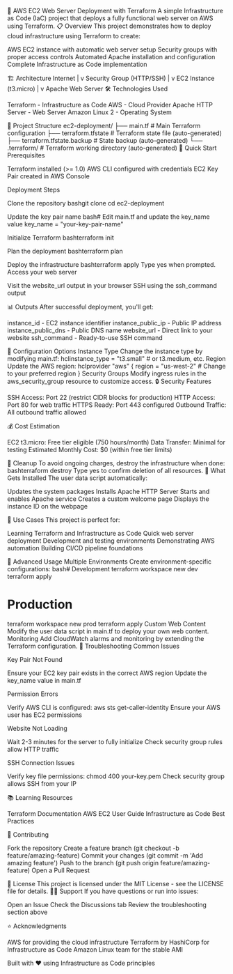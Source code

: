 🚀 AWS EC2 Web Server Deployment with Terraform
A simple Infrastructure as Code (IaC) project that deploys a fully functional web server on AWS using Terraform.
📋 Overview
This project demonstrates how to deploy cloud infrastructure using Terraform to create:

AWS EC2 instance with automatic web server setup
Security groups with proper access controls
Automated Apache installation and configuration
Complete Infrastructure as Code implementation

🏗️ Architecture
Internet
    |
    v
Security Group (HTTP/SSH)
    |
    v
EC2 Instance (t3.micro)
    |
    v
Apache Web Server
🛠️ Technologies Used

Terraform - Infrastructure as Code
AWS - Cloud Provider
Apache HTTP Server - Web Server
Amazon Linux 2 - Operating System

📁 Project Structure
ec2-deployment/
├── main.tf                 # Main Terraform configuration
├── terraform.tfstate       # Terraform state file (auto-generated)
├── terraform.tfstate.backup # State backup (auto-generated)
└── .terraform/             # Terraform working directory (auto-generated)
🚀 Quick Start
Prerequisites

Terraform installed (>= 1.0)
AWS CLI configured with credentials
EC2 Key Pair created in AWS Console

Deployment Steps

Clone the repository
bashgit clone <your-repo-url>
cd ec2-deployment

Update the key pair name
bash# Edit main.tf and update the key_name value
key_name = "your-key-pair-name"

Initialize Terraform
bashterraform init

Plan the deployment
bashterraform plan

Deploy the infrastructure
bashterraform apply
Type yes when prompted.
Access your web server

Visit the website_url output in your browser
SSH using the ssh_command output



📊 Outputs
After successful deployment, you'll get:

instance_id - EC2 instance identifier
instance_public_ip - Public IP address
instance_public_dns - Public DNS name
website_url - Direct link to your website
ssh_command - Ready-to-use SSH command

🔧 Configuration Options
Instance Type
Change the instance type by modifying main.tf:
hclinstance_type = "t3.small"  # or t3.medium, etc.
Region
Update the AWS region:
hclprovider "aws" {
  region = "us-west-2"  # Change to your preferred region
}
Security Groups
Modify ingress rules in the aws_security_group resource to customize access.
🔒 Security Features

SSH Access: Port 22 (restrict CIDR blocks for production)
HTTP Access: Port 80 for web traffic
HTTPS Ready: Port 443 configured
Outbound Traffic: All outbound traffic allowed

💰 Cost Estimation

EC2 t3.micro: Free tier eligible (750 hours/month)
Data Transfer: Minimal for testing
Estimated Monthly Cost: $0 (within free tier limits)

🧹 Cleanup
To avoid ongoing charges, destroy the infrastructure when done:
bashterraform destroy
Type yes to confirm deletion of all resources.
📝 What Gets Installed
The user data script automatically:

Updates the system packages
Installs Apache HTTP Server
Starts and enables Apache service
Creates a custom welcome page
Displays the instance ID on the webpage

🎯 Use Cases
This project is perfect for:

Learning Terraform and Infrastructure as Code
Quick web server deployment
Development and testing environments
Demonstrating AWS automation
Building CI/CD pipeline foundations

🔄 Advanced Usage
Multiple Environments
Create environment-specific configurations:
bash# Development
terraform workspace new dev
terraform apply

# Production
terraform workspace new prod
terraform apply
Custom Web Content
Modify the user data script in main.tf to deploy your own web content.
Monitoring
Add CloudWatch alarms and monitoring by extending the Terraform configuration.
🐛 Troubleshooting
Common Issues

Key Pair Not Found

Ensure your EC2 key pair exists in the correct AWS region
Update the key_name value in main.tf


Permission Errors

Verify AWS CLI is configured: aws sts get-caller-identity
Ensure your AWS user has EC2 permissions


Website Not Loading

Wait 2-3 minutes for the server to fully initialize
Check security group rules allow HTTP traffic


SSH Connection Issues

Verify key file permissions: chmod 400 your-key.pem
Check security group allows SSH from your IP



📚 Learning Resources

Terraform Documentation
AWS EC2 User Guide
Infrastructure as Code Best Practices

🤝 Contributing

Fork the repository
Create a feature branch (git checkout -b feature/amazing-feature)
Commit your changes (git commit -m 'Add amazing feature')
Push to the branch (git push origin feature/amazing-feature)
Open a Pull Request

📄 License
This project is licensed under the MIT License - see the LICENSE file for details.
🙋‍♂️ Support
If you have questions or run into issues:

Open an Issue
Check the Discussions tab
Review the troubleshooting section above

⭐ Acknowledgments

AWS for providing the cloud infrastructure
Terraform by HashiCorp for Infrastructure as Code
Amazon Linux team for the stable AMI


Built with ❤️ using Infrastructure as Code principles
